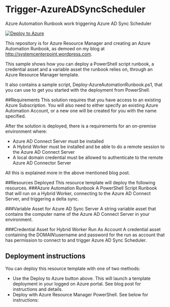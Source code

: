 # Trigger-AzureADSyncScheduler
Azure Automation Runbook work triggering Azure AD Sync Scheduler

[![Deploy to Azure](http://azuredeploy.net/deploybutton.png)](https://portal.azure.com/#create/Microsoft.Template/uri/https%3A%2F%2Fraw.githubusercontent.com%2Fjjohnsen%2FTrigger-AzureADSyncScheduler%2Fmaster%2Fazuredeploy.json) 

This repository is for Azure Resource Manager and creating an Azure Automation Runbook, as demoed on my blog at http://systemcenterpoint.wordpress.com.

This sample shows how you can deploy a PowerShell script runbook, a credential asset and a variable asset the runbook relies on, through an Azure Resource Manager template. 

It also contains a sample script, Deploy-AzureAutomationRunbook.ps1, that you can use to get you started with the deployment from PowerShell. 

##Requirements
This solution requires that you have access to an existing Azure Subscription. You will also need to either specify an existing Azure Automation Account, or a new one will be created for you with the name specified.

After the solution is deployed, there is a requirements for an on-premise environment where:
- Azure AD Connect Server must be installed
- A Hybrid Worker must be installed and be able to do a remote session to the Azure AD Connect Server
- A local domain credential must be allowed to authenticate to the remote Azure AD Connector Server

All this is explained more in the above mentioned blog post.

##Resources Deployed
This resource template will deploy the following resources.
###Azure Automation Runbook
A PowerShell Script Runbook that will run on a Hybrid Worker, connecting to the Azure AD Connect Server, and triggering a delta sync. 

###Variable Asset for Azure AD Sync Server
A string variable asset that contains the computer name of the Azure AD Connect Server in your environment.

###Credential Asset for Hybrid Worker Run As Account
A credential asset containing the DOMAIN\username and password for the run as account that has permission to connect to and trigger Azure AD Sync Scheduler.  

## Deployment instructions
You can deploy this resource template with one of two methods:
- Use the Deploy to Azure button above. This will launch a template deployment in your logged on Azure portal. See blog post for instructions and details.
- Deploy with Azure Resource Manager PowerShell. See below for instructions:

 